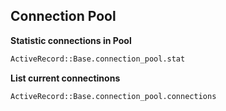 ## Connection Pool ##
**Statistic connections in Pool**
```bash
ActiveRecord::Base.connection_pool.stat
```

**List current connectinons**
```bash
ActiveRecord::Base.connection_pool.connections
```
